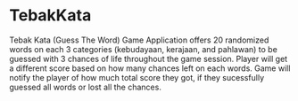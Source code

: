 # TebakKata
Tebak Kata (Guess The Word) Game Application offers 20 randomized words on each 3 categories (kebudayaan, kerajaan, and pahlawan) to be guessed with 3 chances of life throughout the game session.
Player will get a different score based on how many chances left on each words. Game will notify the player of how much total score they got, if they sucessfully guessed all words or lost all the chances.
